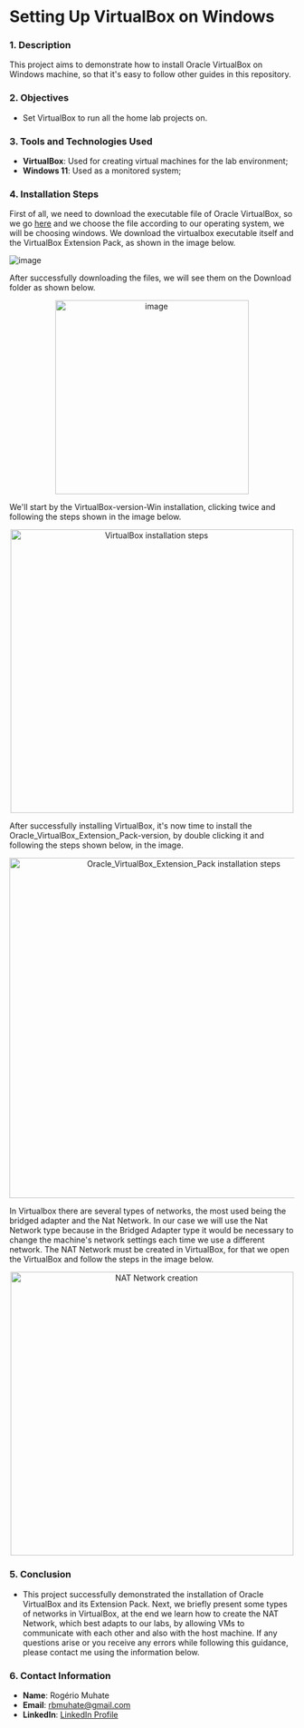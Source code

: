 # Setting Up VirtualBox on Windows

### 1. Description

This project aims to demonstrate how to install Oracle VirtualBox on Windows machine, so that it's easy to follow other guides in this repository.

### 2. Objectives

- Set VirtualBox to run all the home lab projects on.


### 3. Tools and Technologies Used

- **VirtualBox**: Used for creating virtual machines for the lab environment;
- **Windows 11**: Used as a monitored system;

### 4. Installation Steps
First of all, we need to download the executable file of Oracle VirtualBox, so we go <a href="https://www.virtualbox.org/wiki/Downloads">here</a> and we choose the file according to our operating system, we will be choosing windows. We download the virtualbox executable itself and the VirtualBox Extension Pack, as shown in the image below.

![image](https://github.com/user-attachments/assets/3926968f-b96a-4154-a676-5d24cf2b8e30)

After successfully downloading the files, we will see them on the Download folder as shown below.

<p align="center">
<img width="342" alt="image" src="https://github.com/user-attachments/assets/e3e4a01d-7945-436d-8a1c-c19a3cee6999">
</p>

We'll start by the VirtualBox-version-Win installation, clicking twice and following the steps shown in the image below.

<p align="center">
<img width="500" alt="VirtualBox installation steps" src="https://github.com/user-attachments/assets/5f338569-26cd-4300-9656-93d8eaa29763">
</p>

After successfully installing VirtualBox, it's now time to install the Oracle_VirtualBox_Extension_Pack-version, by double clicking it and following the steps shown below, in the image.

<p align="center">
<img width="600" alt="Oracle_VirtualBox_Extension_Pack installation steps" src="https://github.com/user-attachments/assets/5f72b2d7-1ac1-45e3-8342-3d80b478476e">
</p>

In Virtualbox there are several types of networks, the most used being the bridged adapter and the Nat Network. In our case we will use the Nat Network type because in the Bridged Adapter type it would be necessary to change the machine's network settings each time we use a different network. The NAT Network must be created in VirtualBox, for that we open the VirtualBox and follow the steps in the image below.

<p align="center">
<img width="500" alt="NAT Network creation" src="https://github.com/user-attachments/assets/4c712f19-c8ff-46d8-93b5-7ba6fe62939c">
</p>


### 5. **Conclusion**
   - This project successfully demonstrated the installation of Oracle VirtualBox and its Extension Pack. Next, we briefly present some types of networks in VirtualBox, at the end we learn how to create the NAT Network, which best adapts to our labs, by allowing VMs to communicate with each other and also with the host machine. If any questions arise or you receive any errors while following this guidance, please contact me using the information below.

### 6. **Contact Information**
   - **Name**: Rogério Muhate
   - **Email**: rbmuhate@gmail.com
   - **LinkedIn**: [LinkedIn Profile](https://www.linkedin.com/in/rmuhate)
